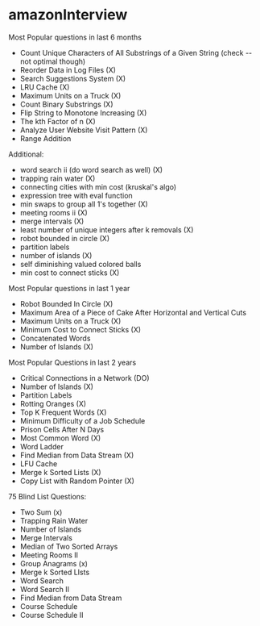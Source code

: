 # amazonInterview

Most Popular questions in last 6 months 
- Count Unique Characters of All Substrings of a Given String (check -- not optimal though) 
- Reorder Data in Log Files (X)
- Search Suggestions System	(X) 
- LRU Cache (X) 
- Maximum Units on a Truck (X) 
- Count Binary Substrings (X) 
- Flip String to Monotone Increasing (X)
- The kth Factor of n (X) 
- Analyze User Website Visit Pattern (X) 
- Range Addition 

Additional: 
- word search ii (do word search as well) (X) 
- trapping rain water (X)  
- connecting cities with min cost (kruskal's algo) 
- expression tree with eval function 
- min swaps to group all 1's together (X) 
- meeting rooms ii (X) 
- merge intervals (X) 
- least number of unique integers after k removals (X) 
- robot bounded in circle (X) 
- partition labels 
- number of islands (X) 
- self diminishing valued colored balls 
- min cost to connect sticks (X) 

Most Popular questions in last 1 year 
- Robot Bounded In Circle (X)
- Maximum Area of a Piece of Cake After Horizontal and Vertical Cuts
- Maximum Units on a Truck (X)
- Minimum Cost to Connect Sticks (X)
- Concatenated Words
- Number of Islands (X) 


Most Popular Questions in last 2 years 
- Critical Connections in a Network (DO) 
- Number of Islands (X) 
- Partition Labels
- Rotting Oranges (X) 
- Top K Frequent Words (X) 
- Minimum Difficulty of a Job Schedule 
- Prison Cells After N Days 
- Most Common Word (X) 
- Word Ladder
- Find Median from Data Stream (X)
- LFU Cache
- Merge k Sorted Lists (X) 
- Copy List with Random Pointer (X)

75 Blind List Questions:
- Two Sum (x)
- Trapping Rain Water 
- Number of Islands 
- Merge Intervals 
- Median of Two Sorted Arrays 
- Meeting Rooms II 
- Group Anagrams (x)
- Merge k Sorted LIsts 
- Word Search 
- Word Search II 
- Find Median from Data Stream 
- Course Schedule 
- Course Schedule II 
